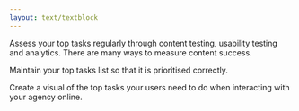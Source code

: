 ```yaml
---
layout: text/textblock
---
```

Assess your top tasks regularly through content testing, usability testing and analytics. There are many ways to measure content success.

Maintain your top tasks list so that it is prioritised correctly.

Create a visual of the top tasks your users need to do when interacting with your agency online.
